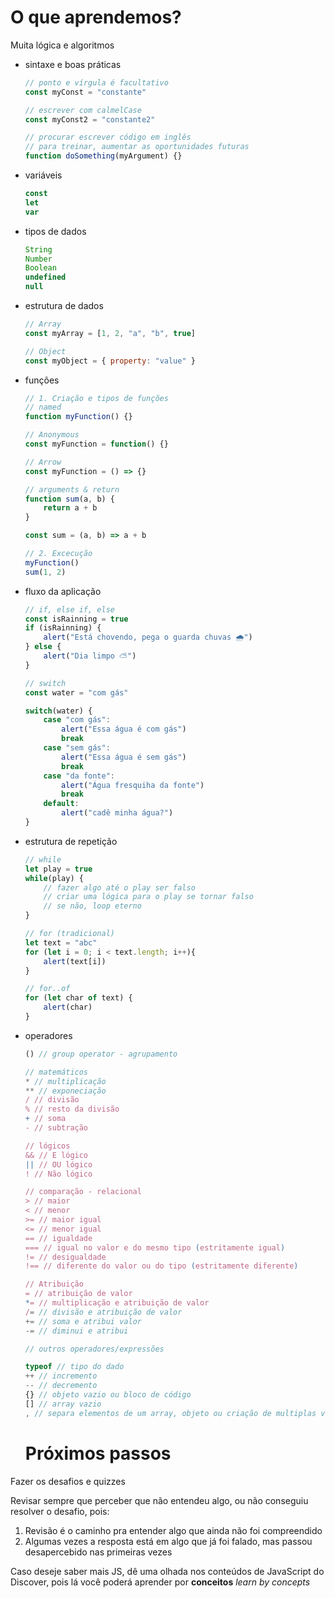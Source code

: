 # O que aprendemos?

Muita lógica e algoritmos

- sintaxe e boas práticas
    
    ```jsx
    // ponto e vírgula é facultativo
    const myConst = "constante"
    
    // escrever com calmelCase
    const myConst2 = "constante2"
    
    // procurar escrever código em inglês 
    // para treinar, aumentar as oportunidades futuras
    function doSomething(myArgument) {}
    ```
    
- variáveis
    
    ```jsx
    const
    let
    var
    ```
    
- tipos de dados
    
    ```jsx
    String 
    Number
    Boolean
    undefined  
    null
    ```
    
- estrutura de dados
    
    ```jsx
    // Array
    const myArray = [1, 2, "a", "b", true]
    
    // Object
    const myObject = { property: "value" }
    ```
    
- funções
    
    ```jsx
    // 1. Criação e tipos de funções
    // named
    function myFunction() {}
    
    // Anonymous
    const myFunction = function() {}
    
    // Arrow
    const myFunction = () => {}
    
    // arguments & return
    function sum(a, b) {
    	return a + b
    }
    
    const sum = (a, b) => a + b
    
    // 2. Excecução
    myFunction()
    sum(1, 2)
    ```
    
- fluxo da aplicação
    
    ```jsx
    // if, else if, else
    const isRainning = true
    if (isRainning) {
    	alert("Está chovendo, pega o guarda chuvas 🌧")
    } else {
    	alert("Dia limpo ⛅️")
    }
    
    // switch
    const water = "com gás"
    
    switch(water) {
    	case "com gás": 
    		alert("Essa água é com gás")
    		break
    	case "sem gás":
    		alert("Essa água é sem gás")
    		break
    	case "da fonte":
    		alert("Água fresquiha da fonte")
    		break	
    	default:
    		alert("cadê minha água?")
    }
    ```
    
- estrutura de repetição
    
    ```jsx
    // while
    let play = true
    while(play) {
    	// fazer algo até o play ser falso
    	// criar uma lógica para o play se tornar falso
    	// se não, loop eterno
    }
    
    // for (tradicional)
    let text = "abc"
    for (let i = 0; i < text.length; i++){
    	alert(text[i])
    }
    
    // for..of
    for (let char of text) {
    	alert(char)
    }
    ```
    
- operadores
    
    ```jsx
    () // group operator - agrupamento
    
    // matemáticos
    * // multiplicação
    ** // exponeciação
    / // divisão
    % // resto da divisão
    + // soma
    - // subtração
    
    // lógicos
    && // E lógico 
    || // OU lógico
    ! // Não lógico
    
    // comparação - relacional
    > // maior
    < // menor
    >= // maior igual
    <= // menor igual
    == // igualdade
    === // igual no valor e do mesmo tipo (estritamente igual)
    != // desigualdade
    !== // diferente do valor ou do tipo (estritamente diferente)
    
    // Atribuição
    = // atribuição de valor
    *= // multiplicação e atribuição de valor 
    /= // divisão e atribuição de valor
    += // soma e atribui valor
    -= // diminui e atribui
    
    // outros operadores/expressões
    
    typeof // tipo do dado
    ++ // incremento
    -- // decremento
    {} // objeto vazio ou bloco de código
    [] // array vazio
    , // separa elementos de um array, objeto ou criação de multiplas variáveis
    ```

    # Próximos passos

Fazer os desafios e quizzes

Revisar sempre que perceber que não entendeu algo, ou não conseguiu resolver o desafio, pois:

1. Revisão é o caminho pra entender algo que ainda não foi compreendido
2. Algumas vezes a resposta está em algo que já foi falado, mas passou desapercebido nas primeiras vezes

Caso deseje saber mais JS, dê uma olhada nos conteúdos de JavaScript do Discover, pois lá você poderá aprender por **conceitos** *learn by concepts*